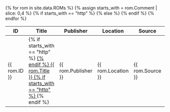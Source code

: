 <table id="roms" class="table table-bordered table-hover table-condensed">
<thead><tr>
<th>ID</th>
<th>Title</th>
<th>Publisher</th>
<th>Location</th>
<th>Source</th>
<th>Language</th>
<th>CRC32</th>
<th>Comment</th>
</tr></thead>
<tbody>
{% for rom in site.data.ROMs %}
<tr>
{% assign starts_with = rom.Comment | slice: 0,4 %}
<td>{{ rom.ID }}</td>
<td>
{% if starts_with == "http" %}
<a href="{{ rom.Comment }}">
{% endif %}
{{ rom.Title }}
{% if starts_with == "http" %}
</a>
{% endif %}
</td>
<td>{{ rom.Publisher }}</td>
<td>{{ rom.Location }}</td>
<td>{{ rom.Source }}</td>
<td>{{ rom.Language }}</td>
<td>{{ rom.CRC32 }}</td>
{% if starts_with == "http" %}
<td></td>
{% else %}
<td>{{ rom.Comment }}</td>
{% endif %}
</tr>
{% endfor %}
</tbody></table>

<script src="https://unpkg.com/tablefilter@latest/dist/tablefilter/tablefilter.js"></script>

<script src="{{ base.url | prepend: site.url }}/assets/js/filters.js"></script>